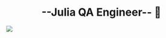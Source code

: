 <div align="center">
<h1 align="center"> --Julia QA Engineer-- <a href="[()]"></a> 👋</h1>
</div>
<img src="[https://i.imgur.com/weNbhGZ.png](https://user-images.githubusercontent.com/61261654/114380542-d3314f80-9ba7-11eb-847c-31ba132fb4b8.png)">
<!--
**Juliadisarli/Juliadisarli** is a ✨ _special_ ✨ repository because its `README.md` (this file) appears on your GitHub profile.

- 🔭 I’m currently working on OCASA
- 🌱 I’m currently learning Automation Testing
- 📫 How to reach me: julidisarli@gmail.com

-->
